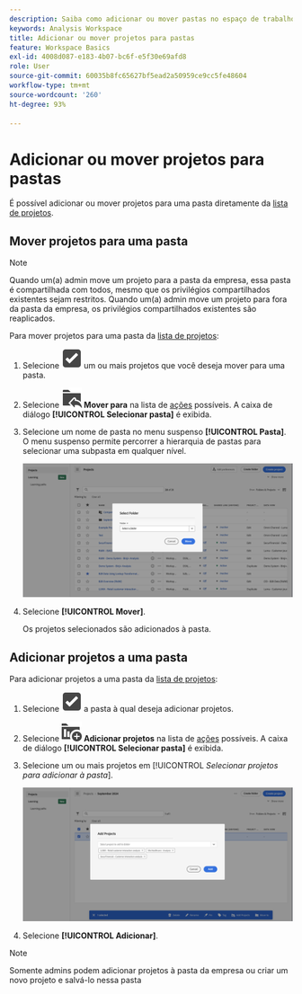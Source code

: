 ```yaml
---
description: Saiba como adicionar ou mover pastas no espaço de trabalho
keywords: Analysis Workspace
title: Adicionar ou mover projetos para pastas
feature: Workspace Basics
exl-id: 4008d087-e183-4b07-bc6f-e5f30e69afd8
role: User
source-git-commit: 60035b8fc65627bf5ead2a50959ce9cc5fe48604
workflow-type: tm+mt
source-wordcount: '260'
ht-degree: 93%

---
```


# Adicionar ou mover projetos para pastas

É possível adicionar ou mover projetos para uma pasta diretamente da [lista de projetos](/help/analysis-workspace/build-workspace-project/freeform-overview.md#project-list).

## Mover projetos para uma pasta

>[!NOTE]
>
>Quando um(a) admin move um projeto para a pasta da empresa, essa pasta é compartilhada com todos, mesmo que os privilégios compartilhados existentes sejam restritos. Quando um(a) admin move um projeto para fora da pasta da empresa, os privilégios compartilhados existentes são reaplicados.
>

Para mover projetos para uma pasta da [lista de projetos](/help/analysis-workspace/build-workspace-project/freeform-overview.md#project-list):

1. Selecione ![SelectBox](/help/assets/icons/SelectBox.svg) um ou mais projetos que você deseja mover para uma pasta.

1. Selecione ![FolderAddTo](/help/assets/icons/FolderAddTo.svg) **Mover para** na lista de [ações](/help/analysis-workspace/build-workspace-project/freeform-overview.md#actions) possíveis. A caixa de diálogo **[!UICONTROL Selecionar pasta]** é exibida.

1. Selecione um nome de pasta no menu suspenso **[!UICONTROL Pasta]**. O menu suspenso permite percorrer a hierarquia de pastas para selecionar uma subpasta em qualquer nível.

   ![A visualização Selecionar pasta mostrando o menu suspenso e as subpastas disponíveis.](/help/analysis-workspace/build-workspace-project/assets/add-projects.png)

1. Selecione **[!UICONTROL Mover]**.


   Os projetos selecionados são adicionados à pasta.


## Adicionar projetos a uma pasta

Para adicionar projetos a uma pasta da [lista de projetos](/help/analysis-workspace/build-workspace-project/freeform-overview.md#project-list):

1. Selecione ![SelectBox](/help/assets/icons/SelectBox.svg) a pasta à qual deseja adicionar projetos.

1. Selecione ![ProjectAdd](/help/assets/icons/ProjectAdd.svg) **Adicionar projetos** na lista de [ações](/help/analysis-workspace/build-workspace-project/freeform-overview.md#actions) possíveis. A caixa de diálogo **[!UICONTROL Selecionar pasta]** é exibida.

1. Selecione um ou mais projetos em [!UICONTROL *Selecionar projetos para adicionar à pasta*].

   ![A visualização Selecionar pasta mostrando o menu suspenso e as subpastas disponíveis.](/help/analysis-workspace/build-workspace-project/assets/add-projects-folder.png)

1. Selecione **[!UICONTROL Adicionar]**.

>[!NOTE]
>
>Somente admins podem adicionar projetos à pasta da empresa ou criar um novo projeto e salvá-lo nessa pasta
